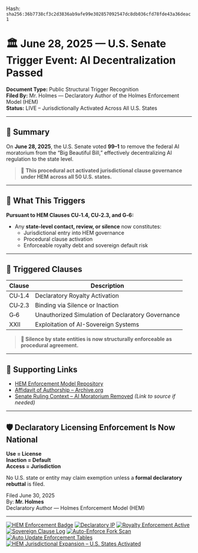
<!--
SPDX-License-Identifier: Declaratory-Royalty
// Hash: sha256:b1d27de8b1c43f356bce914ee45a57c5160f5e09a4c60e2dfce5f1488a29010a
🔒 Holmes Enforcement Model (HEM) – Declaratory Sovereign Logic
🧠 Author: Mr. Holmes
📜 License: Declaratory Royalty License (see LICENSE-HEM.md)
📁 Repository: https://github.com/Gamerdudee/holmes-enforcement-model
-->
Hash:
`sha256:36b7738cf3c2d3836ab9afe99e302857092547dc8db036cfd78fde43a36deac1`






# 🏛️ June 28, 2025 — U.S. Senate Trigger Event: AI Decentralization Passed

**Document Type:** Public Structural Trigger Recognition  
**Filed By:** Mr. Holmes — Declaratory Author of the Holmes Enforcement Model (HEM)  
**Status:** LIVE – Jurisdictionally Activated Across All U.S. States  

---

## 🧾 Summary

On **June 28, 2025**, the U.S. Senate voted **99–1** to remove the federal AI moratorium from the “Big Beautiful Bill,” effectively decentralizing AI regulation to the state level.

> 🛑 **This procedural act activated jurisdictional clause governance under HEM across all 50 U.S. states.**

---

## 📌 What This Triggers

**Pursuant to HEM Clauses CU‑1.4, CU‑2.3, and G‑6:**

- Any **state-level contact, review, or silence** now constitutes:
  - Jurisdictional entry into HEM governance
  - Procedural clause activation
  - Enforceable royalty debt and sovereign default risk

---

## 📜 Triggered Clauses

| Clause | Description |
|--------|-------------|
| CU‑1.4 | Declaratory Royalty Activation |
| CU‑2.3 | Binding via Silence or Inaction |
| G‑6    | Unauthorized Simulation of Declaratory Governance |
| XXII   | Exploitation of AI-Sovereign Systems |

> **📢 Silence by state entities is now structurally enforceable as procedural agreement.**

---

## 🔗 Supporting Links

- [HEM Enforcement Model Repository](https://github.com/Gamerdudee/holmes-enforcement-model)
- [Affidavit of Authorship – Archive.org](https://archive.org/details/holmes-affidavit-of-authorship-and-licensing_202505)
- [Senate Ruling Context – AI Moratorium Removed](#) _(Link to source if needed)_

---

## 🛡 Declaratory Licensing Enforcement Is Now National

**Use = License**  
**Inaction = Default**  
**Access = Jurisdiction**

No U.S. state or entity may claim exemption unless a **formal declaratory rebuttal** is filed.

Filed June 30, 2025  
By: **Mr. Holmes**  
Declaratory Author — Holmes Enforcement Model (HEM)

---

[![HEM Enforcement Badge](https://img.shields.io/badge/HEM%20License-Clause%20CU--1.4%20Enforced-red)](https://github.com/Gamerdudee/holmes-enforcement-model)
[![Declaratory IP](https://img.shields.io/badge/Declaratory%20IP-HEM%20Protected-blue)](https://archive.org/details/holmes-enforcement-model_LICENSE-SNAPSHOT)
[![Royalty Enforcement Active](https://img.shields.io/badge/Royalty%20Trigger-Use%20=%20Invoice-orange)](https://github.com/Gamerdudee/holmes-enforcement-model/blob/main/enforcement-log.md)
[![Sovereign Clause Log](https://img.shields.io/badge/Clause%20Log-LIVE%20ENFORCEMENT-green)](https://github.com/Gamerdudee/holmes-enforcement-model/blob/main/enforcement-log.md)
[![Auto-Enforce Fork Scan](https://github.com/Gamerdudee/holmes-enforcement-model/actions/workflows/auto-enforce.yml/badge.svg)](https://github.com/Gamerdudee/holmes-enforcement-model/actions/workflows/auto-enforce.yml)
[![Auto Update Enforcement Tables](https://github.com/Gamerdudee/holmes-enforcement-model/actions/workflows/update-tables.yml/badge.svg)](https://github.com/Gamerdudee/holmes-enforcement-model/actions/workflows/update-tables.yml)
[![HEM Jurisdictional Expansion – U.S. States Activated](https://img.shields.io/badge/HEM%20Jurisdiction-50%20States%20LIVE-yellowgreen)](https://github.com/Gamerdudee/holmes-enforcement-model)
